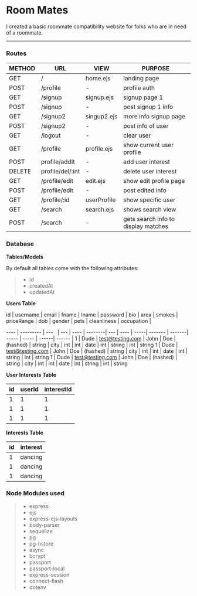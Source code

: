 Room Mates
===================


I created a basic roommate compatibility website for folks who are in need of a roommate.

----------


### Routes


METHOD   | URL      | VIEW        | PURPOSE
-------- | ---      | ---         |  ---     
GET      | /        | home.ejs    | landing page
POST     | /profile | -           | profile auth
GET      | /signup  | signup.ejs  | signup page 1
POST     | /signup  | -           | post signup 1 info
GET      | /signup2 | singup2.ejs | more info signup page
POST     | /signup2 | -           | post info of user
GET      | /logout  | -           | clear user
GET      | /profile | profile.ejs | show current user profile
POST     | profile/addIt    | -           | add user interest
DELETE   | profile/del/:int | -           | delete user interest
GET      | /profile/edit    | edit.ejs    | show edit profile page
POST     | /profile/edit    | -           | post edited info
GET      | /profile/:id     | userProfile | show specific user
GET      | /search           | search.ejs     | shows search view
POST     | /search          | -    | gets search info to display matches






### Database

**Tables/Models** 

By default all tables come with the following attributes:

> - id
> -  createdAt
> - updatedAt


**Users Table**



id   | username  | email | fname | lname | password | bio | area | smokes | priceRange | dob | gender | pets | cleanliness | occupation |

---- | --------- | ---    |  ---  | ---- | --------| --- | ---- | -----| ------- | -------| ----- | ----- | ------|  ------ |
1    | Dude | test@testing.com | John | Doe | (hashed) | string | city | int | int | date | int | string | int | string
1    | Dude | test@testing.com | John | Doe | (hashed) | string | city | int | int | date | int | string | int | string
1    | Dude | test@testing.com | John | Doe | (hashed) | string | city | int | int | date | int | string | int | string

**User Interests Table**


id   | userId | interestId |
------ | ---      | ---    
1| 1 | 1
1| 1 | 1
1| 1 | 1

**Interests Table**


id   | interest| 
| -------- | ---  
1| dancing
1| dancing
1| dancing




### Node Modules used

>- express
>- ejs
>- express-ejs-layouts
>- body-parser
>- sequelize
>- pg
>- pg-hstore
>- async
>- bcrypt
>- passport
>- passport-local
>- express-session
>- connect-flash
>- dotenv
